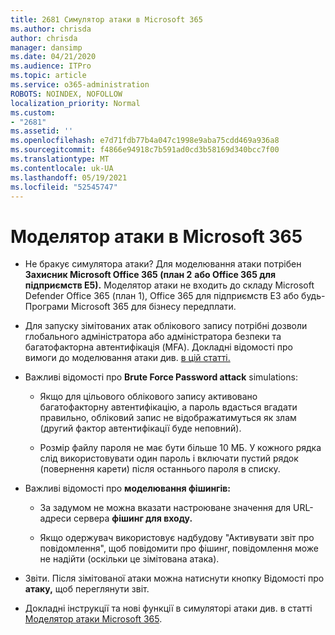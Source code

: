 ```yaml
---
title: 2681 Симулятор атаки в Microsoft 365
ms.author: chrisda
author: chrisda
manager: dansimp
ms.date: 04/21/2020
ms.audience: ITPro
ms.topic: article
ms.service: o365-administration
ROBOTS: NOINDEX, NOFOLLOW
localization_priority: Normal
ms.custom:
- "2681"
ms.assetid: ''
ms.openlocfilehash: e7d71fdb77b4a047c1998e9aba75cdd469a936a8
ms.sourcegitcommit: f4866e94918c7b591ad0cd3b58169d340bcc7f00
ms.translationtype: MT
ms.contentlocale: uk-UA
ms.lasthandoff: 05/19/2021
ms.locfileid: "52545747"
---
```

# <a name="attack-simulator-in-microsoft-365"></a>Моделятор атаки в Microsoft 365

- Не бракує симулятора атаки? Для моделювання атаки потрібен **Захисник Microsoft Office 365 (план 2** **або Office 365 для підприємств E5).** Моделятор  атаки не входить до складу Microsoft Defender Office 365 (план 1), Office 365 для підприємств E3 або будь-Програми Microsoft 365 для бізнесу передплати.

- Для запуску зімітованих атак облікового запису потрібні дозволи глобального адміністратора або адміністратора безпеки та багатофакторна автентифікація (MFA). Докладні відомості про вимоги до моделювання атаки див. [в цій статті.](/microsoft-365/security/office-365-security/attack-simulator)

- Важливі відомості про **Brute Force Password attack** simulations:

  - Якщо для цільового облікового запису активовано багатофакторну автентифікацію, а пароль вдасться вгадати правильно, обліковий запис не відображатимуться як злам (другий фактор автентифікації буде неповний).

  - Розмір файлу пароля не має бути більше 10 МБ. У кожного рядка слід використовувати один пароль і включати пустий рядок (повернення карети) після останнього пароля в списку.

- Важливі відомості про **моделювання фішингів:**

  - За задумом не можна вказати настроюване значення для URL-адреси сервера **фішинг для входу.**

  - Якщо одержувач використовує [](/microsoft-365/security/office-365-security/enable-the-report-message-add-in) надбудову "Активувати звіт про повідомлення", щоб повідомити про фішинг, повідомлення може не надійти (оскільки це зімітована атака).

- Звіти. Після зімітованої атаки можна натиснути кнопку Відомості про **атаку,** щоб переглянути звіт.

- Докладні інструкції та нові функції в симуляторі атаки див. в статті [Моделятор атаки Microsoft 365](/microsoft-365/security/office-365-security/attack-simulator).
